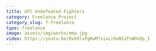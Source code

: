 ```yaml
---
title: UFC Undefeated Fighters
category: Freelance Project
category_slug: f-freelance
type: freelance
image: assets/img/works/mma.jpg
video: https://youtu.be/0xb9lxPgRwM?si=Li9uNS1FnWOvOp_I
---
```

